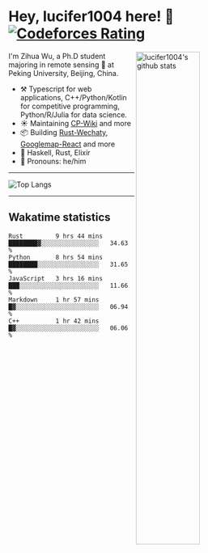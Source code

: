 # Hey, lucifer1004 here! :wave: [![Codeforces Rating](https://cfrating.ihcr.top/?user=lucifer1004&style=flat-square)](https://codeforces.com/profile/lucifer1004)

<img width="50%" align="right" alt="lucifer1004's github stats" src="https://github-readme-stats.vercel.app/api?username=lucifer1004&show_icons=true">

I'm Zihua Wu, a Ph.D student majoring in remote sensing :satellite: at Peking University, Beijing, China.

- :hammer_and_pick: Typescript for web applications, C++/Python/Kotlin for competitive programming, Python/R/Julia for data science.
- :sunny: Maintaining [CP-Wiki](https://cp-wiki.vercel.app) and more 
- :package: Building [Rust-Wechaty](https://github.com/wechaty/rust-wechaty), [Googlemap-React](https://github.com/googlemap-react/googlemap-react) and more
- :seedling: Haskell, Rust, Elixir
- :man: Pronouns: he/him

---

![Top Langs](https://github-readme-stats.vercel.app/api/top-langs/?username=lucifer1004&layout=compact)

---

## Wakatime statistics

<!--START_SECTION:waka-->
```text
Rust         9 hrs 44 mins   ████████▓░░░░░░░░░░░░░░░░   34.63 % 
Python       8 hrs 54 mins   ████████░░░░░░░░░░░░░░░░░   31.65 % 
JavaScript   3 hrs 16 mins   ███░░░░░░░░░░░░░░░░░░░░░░   11.66 % 
Markdown     1 hr 57 mins    █▓░░░░░░░░░░░░░░░░░░░░░░░   06.94 % 
C++          1 hr 42 mins    █▓░░░░░░░░░░░░░░░░░░░░░░░   06.06 % 
```
<!--END_SECTION:waka-->
